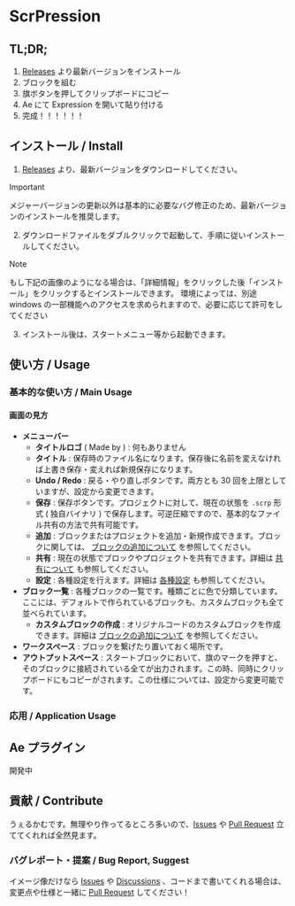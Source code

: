 # ScrPression

## TL;DR;

1. [Releases](https://github.com/shiki-01/ScrPression/releases) より最新バージョンをインストール
2. ブロックを組む
3. 旗ボタンを押してクリップボードにコピー
4. Ae にて Expression を開いて貼り付ける
5. 完成！！！！！！

## インストール / Install

1. [Releases](https://github.com/shiki-01/ScrPression/releases) より、最新バージョンをダウンロードしてください。

> [!IMPORTANT]
> メジャーバージョンの更新以外は基本的に必要なバグ修正のため、最新バージョンのインストールを推奨します。

2. ダウンロードファイルをダブルクリックで起動して、手順に従いインストールしてください。

> [!NOTE]
> もし下記の画像のようになる場合は、「詳細情報」をクリックした後「インストール」をクリックするとインストールできます。
> 環境によっては、別途 windows の一部機能へのアクセスを求められますので、必要に応じて許可をしてください

3. インストール後は、スタートメニュー等から起動できます。

## 使い方 / Usage

### 基本的な使い方 / Main Usage

#### 画面の見方

- **メニューバー**
    - **タイトルロゴ** ( Made by ) : 何もありません
    - **タイトル** : 保存時のファイル名になります。保存後に名前を変えなければ上書き保存・変えれば新規保存になります。
    - **Undo / Redo** : 戻る・やり直しボタンです。両方とも 30 回を上限としていますが、設定から変更できます。
    - **保存** : 保存ボタンです。プロジェクトに対して、現在の状態を `.scrp` 形式 ( 独自バイナリ )
      で保存します。可逆圧縮ですので、基本的なファイル共有の方法で共有可能です。
    - **追加** : ブロックまたはプロジェクトを追加・新規作成できます。ブロックに関しては、 [ブロックの追加について]()
      を参照してください。
    - **共有** : 現在の状態でブロックやプロジェクトを共有できます。詳細は [共有について]() も参照してください。
    - **設定** : 各種設定を行えます。詳細は [各種設定]() も参照してください。
- **ブロック一覧** : 各種ブロックの一覧です。種類ごとに色で分類しています。ここには、デフォルトで作られているブロックも、カスタムブロックも全て並べられています。
    - **カスタムブロックの作成** : オリジナルコードのカスタムブロックを作成できます。詳細は [ブロックの追加について]()
      を参照してください。
- **ワークスペース** : ブロックを繋げたり置いておく場所です。
- **アウトプットスペース** : スタートブロックにおいて、旗のマークを押すと、そのブロックに接続されている全てが出力されます。この時、同時にクリップボードにもコピーがされます。この仕様については、設定から変更可能です。

### 応用 / Application Usage

## Ae プラグイン

開発中

## 貢献 / Contribute

うぇるかむです。無理やり作ってるところ多いので、[Issues](https://github.com/shiki-01/ScrPression/issues) や [Pull Request](https://github.com/shiki-01/ScrPression/pulls) 立ててくれれば全然見ます。

### バグレポート・提案 / Bug Report, Suggest

イメージ像だけなら [Issues](https://github.com/shiki-01/ScrPression/issues) や [Discussions](https://github.com/shiki-01/ScrPression/discussions) 、コードまで書いてくれる場合は、変更点や仕様と一緒に [Pull Request](https://github.com/shiki-01/ScrPression/pulls) してください！
